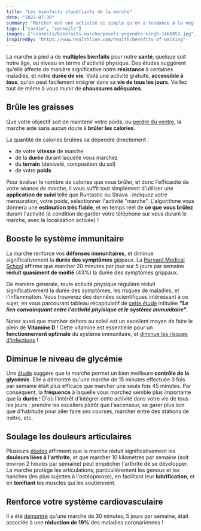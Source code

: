 ```yaml
---
title: "Les bienfaits stupéfiants de la marche"
date: "2022-07-30"
summary: "Marcher est une activité si simple qu'on a tendance à la négliger. Pourtant, ses bienfaits sont si nombreux et impactants !"
tags: ["cardio", "conseils"]
images: ["conseils/bienfaits-marche/pexels-yogendra-singh-1466852.jpg"]
inspiredBy: "https://www.healthline.com/health/benefits-of-walking"
---
```

La marche à pied a de **multiples bienfaits** pour notre **santé**, quelque soit notre âge,
ou niveau en terme d'activité physique.
Des études suggèrent qu'elle affecte de manière significative notre **résistance** à
certaines maladies, et notre **durée de vie**.
Voilà une activité gratuite, **accessible à tous**, qu'on peut facilement intégrer
dans sa **vie de tous les jours**.
Veillez tout de même à vous munir de **chaussures adéquates**.

## Brûle les graisses
Que votre objectif soit de maintenir votre poids, ou
[perdre du ventre](/post/0-perdre-ventre/), la marche aide sans aucun doute à
**brûler les calories**.

La quantité de calories brûlées va dépendre directement :
- de votre **vitesse** de marche
- de la **durée** durant laquelle vous marchez
- du **terrain** (dénivelé, composition du sol)
- de votre **poids**

Pour évaluer le nombre de calories que vous brûler, et donc l'efficacité de votre séance de marche,
il vous suffit tout simplement d'utiliser une **application de suivi** telle que Runtastic ou Strava :
indiquez votre mensuration, votre poids, sélectionner l'activité "marche". L'algorithme vous donnera une
**estimation très fiable**, et en temps réél de **ce que vous brûlez** durant l'activité (à condition de garder
votre téléphone sur vous durant le marche, avec la localisation activée) !

## Booste le système immunitaire
La marche renforce vos **défenses immunitaires**, et diminue significativement la **durée des symptômes** gippaux.
La [Harvard Medical School](https://www.health.harvard.edu/staying-healthy/5-surprising-benefits-of-walking)
affirme que marcher 20 minutes par jour sur 5 jours par semaine **réduit quasiment
de moitié** (43%) la durée des symptômes grippaux.

De manière générale, toute activité physique régulière réduit significativement la durée des symptômes, les risques de maladies, et l'inflammation.
Vous trouverez des données scientifiques intéressant à ce sujet, en vous parcourant tableau récapitulatif de
[cette étude](https://www.ncbi.nlm.nih.gov/pmc/articles/PMC6523821/#tbl0002) intitulée ***"Le lien convainquant entre l'activité phyisique et le système immunitaire"***.

Notez aussi que marcher dehors au soleil est un excellent moyen de faire le plein de **Vitamine D** !
Cette vitamine est essentielle pour un **fonctionnement optimale**
du système immunitaire, et [diminue les risques d'infections](https://www.ncbi.nlm.nih.gov/pmc/articles/PMC3166406/#:~:text=One%20report%20studied%20almost%2019%2C000,mass%20and%20race%5B8%5D.) !

## Diminue le niveau de glycémie
Une [étude](https://diabetesjournals.org/care/article/36/10/3262/30770/Three-15-min-Bouts-of-Moderate-Postmeal-Walking)
suggère que la marche permet un bien meilleure **contrôle de la glycémie**.
Elle a démontré qu'une marche de 15 minutes effectuée 3 fois par semaine était plus
efficace que marcher une seule fois 45 minutes. Par conséquent, la **fréquence** à laquelle
vous marchez semble plus importante que la **durée** ! D'où l'intérêt d'intégrer cette
activité dans votre vie de tous les jours : prendre les escaliers plutôt que l'ascenseur,
se garer plus loin que d'habitude pour aller faire ses courses, marcher entre des stations
de métro, etc.

## Soulage les douleurs articulaires
Plusieurs [études](https://www.ncbi.nlm.nih.gov/pmc/articles/PMC2695175/) affirment que la marche réduit
significativement les **douleurs liées
à l'arthrite**, et que marcher 10 kilomètres par semaine (soit environ 2 heures par semaine)
peut empêcher l'arthrite de se développer. La marche protège les articulations, particulièrement
les genoux et les hanches (les plus sujettes à l'ostéoporose), en facilitant leur **lubrification**,
et en **tonifiant** les muscles qui les soutiennent.

## Renforce votre système cardiovasculaire
Il a été [démontré](https://pubmed.ncbi.nlm.nih.gov/19306107/) qu'une marche de
30 minutes, 5 jours par semaine, était associée à une **réduction de 19%** des maladies
coronariennes !

